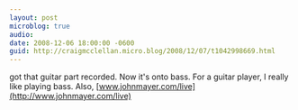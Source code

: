 ```yaml
---
layout: post
microblog: true
audio: 
date: 2008-12-06 18:00:00 -0600
guid: http://craigmcclellan.micro.blog/2008/12/07/t1042998669.html
---
```

got that guitar part recorded.  Now it's onto bass.  For a guitar player, I really like playing bass.  Also, [www.johnmayer.com/live](http://www.johnmayer.com/live)

